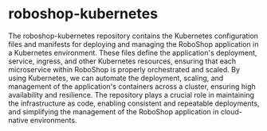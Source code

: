 # roboshop-kubernetes

The roboshop-kubernetes repository contains the Kubernetes configuration files and manifests for deploying and managing 
the RoboShop application in a Kubernetes environment. These files define the application's deployment, service, ingress,
and other Kubernetes resources, ensuring that each microservice within RoboShop is properly orchestrated and scaled. By 
using Kubernetes, we can automate the deployment, scaling, and management of the application's containers across a cluster,
ensuring high availability and resilience. The repository plays a crucial role in maintaining the infrastructure as code,
enabling consistent and repeatable deployments, and simplifying the management of the RoboShop application in cloud-native
environments.
